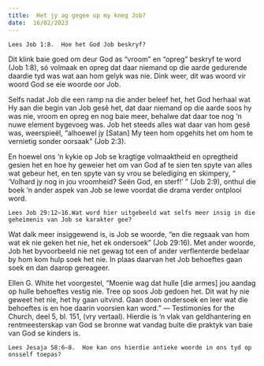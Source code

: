 ```yaml
---
title:  Het jy ag gegee op my kneg Job?
date:  16/02/2023
---
```


`Lees Job 1:8.  Hoe het God Job beskryf?`

Dit klink baie goed om deur God as “vroom” en “opreg” beskryf te word (Job 1:8), só volmaak en opreg dat daar niemand op die aarde gedurende daardie tyd was wat aan hom gelyk was nie.  Dink weer, dit was woord vir woord God se eie woorde oor Job.

Selfs nadat Job die een ramp na die ander beleef het, het God herhaal wat Hy aan die begin van Job gesê het, dat daar niemand op die aarde soos hy was nie, vroom en opreg en nog baie meer, behalwe dat daar toe nog ‘n nuwe element bygevoeg was. Job het steeds alles wat daar van hom gesê was, weerspieël, “alhoewel jy [Satan] My teen hom opgehits het om hom te vernietig sonder oorsaak” (Job 2:3).

En hoewel ons ‘n kykie op Job se kragtige volmaaktheid en opregtheid gesien het en hoe hy geweier het om van God af te sien ten spyte van alles wat gebeur het, en ten spyte van sy vrou se belediging en skimpery, “ ‘Volhard jy nog in jou vroomheid? Seën God, en sterf!’ ” (Job 2:9), onthul die boek ‘n ander aspek van Job se lewe voordat die drama verder ontplooi word.

`Lees Job 29:12–16.Wat word hier uitgebeeld wat selfs meer insig in die geheimenis van Job se karakter gee?`

Wat dalk meer insiggewend is, is Job se woorde, “en die regsaak van hom wat ek nie geken het nie, het ek ondersoek” (Job 29:16). Met ander woorde, Job het byvoorbeeld nie net gewag tot een of ander verflenterde bedelaar by hom kom hulp soek het nie. In plaas daarvan het Job behoeftes gaan soek en dan daarop gereageer.

Ellen G. White het voorgestel, “Moenie wag dat hulle [die armes] jou aandag op hulle behoeftes vestig nie. Tree op soos Job gedoen het.  Dit wat hy nie geweet het nie, het hy gaan uitvind.  Gaan doen ondersoek en leer wat die behoeftes is en hoe daarin voorsien kan word.” — Testimonies for the Church, deel 5, bl. 151, (vry vertaal). Hierdie is ‘n vlak van geldhantering en rentmeesterskap van God se bronne wat vandag buite die praktyk van baie van God se kinders is.

`Lees Jesaja 58:6–8.  Hoe kan ons hierdie antieke woorde in ons tyd op onsself toepas?`